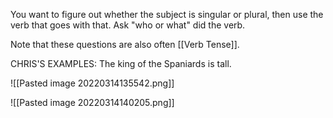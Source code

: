 You want to figure out whether the subject is singular or plural, then use the verb that goes with that. Ask "who or what" did the verb.

Note that these questions are also often [[Verb Tense]].

CHRIS'S EXAMPLES:
	The king of the Spaniards is tall.


![[Pasted image 20220314135542.png]]

![[Pasted image 20220314140205.png]]



